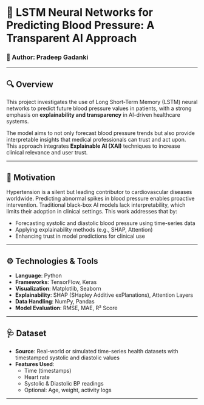 # 🧠 LSTM Neural Networks for Predicting Blood Pressure: A Transparent AI Approach

### 📍 Author: Pradeep Gadanki  

---

## 🔍 Overview

This project investigates the use of Long Short-Term Memory (LSTM) neural networks to predict future blood pressure values in patients, with a strong emphasis on **explainability and transparency** in AI-driven healthcare systems.

The model aims to not only forecast blood pressure trends but also provide interpretable insights that medical professionals can trust and act upon. This approach integrates **Explainable AI (XAI)** techniques to increase clinical relevance and user trust.

---

## 🧬 Motivation

Hypertension is a silent but leading contributor to cardiovascular diseases worldwide. Predicting abnormal spikes in blood pressure enables proactive intervention. Traditional black-box AI models lack interpretability, which limits their adoption in clinical settings. This work addresses that by:

- Forecasting systolic and diastolic blood pressure using time-series data  
- Applying explainability methods (e.g., SHAP, Attention)  
- Enhancing trust in model predictions for clinical use

---

## ⚙️ Technologies & Tools

- **Language**: Python  
- **Frameworks**: TensorFlow, Keras  
- **Visualization**: Matplotlib, Seaborn  
- **Explainability**: SHAP (SHapley Additive exPlanations), Attention Layers  
- **Data Handling**: NumPy, Pandas  
- **Model Evaluation**: RMSE, MAE, R² Score

---

## 🩺 Dataset

- **Source**: Real-world or simulated time-series health datasets with timestamped systolic and diastolic values
- **Features Used**:
  - Time (timestamps)
  - Heart rate
  - Systolic & Diastolic BP readings
  - Optional: Age, weight, activity logs

---
